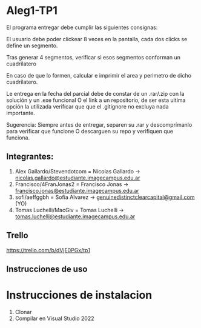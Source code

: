# Aleg1-TP1

El programa entregar debe cumplir las siguientes consignas:

El usuario debe poder clickear 8 veces en la pantalla, cada dos clicks se define un segmento.

Tras generar 4 segmentos, verificar si esos segmentos conforman un cuadrilatero

En caso de que lo formen, calcular e imprimir el area y perimetro de dicho cuadrilatero.

Le entrega en la fecha del parcial debe de constar de un .rar/.zip con la solución y un .exe funcional O el link a un repositorio, de ser esta ultima opción la utilizada verificar que que el .gitignore no excluya nada importante.

Sugerencia: Siempre antes de entregar, separen su .rar y descomprímanlo para verificar que funcione O descarguen su repo y verifiquen que funciona.

## Integrantes:
1. Alex Gallardo/Stevendotcom = Nicolas Gallardo -> <nicolas.gallardo@estudiante.imagecampus.edu.ar> 
2. Francisco/4FranJonas2 = Francisco Jonas -> <francisco.jonas@estudiante.imagecampus.edu.ar>
1. sofi/aeffggbh = Sofia Alvarez -> <genuinedistinctclearcapital@gmail.com> (YO)
3. Tomas Luchelli/MacGiv = Tomas Luchelli -> <tomas.luchelli@estudiante.imagecampus.edu.ar>

## Trello
https://trello.com/b/dVjE0PGx/tp1

## Instrucciones de uso


# Instrucciones de instalacion
1. Clonar
2. Compilar en Visual Studio 2022
